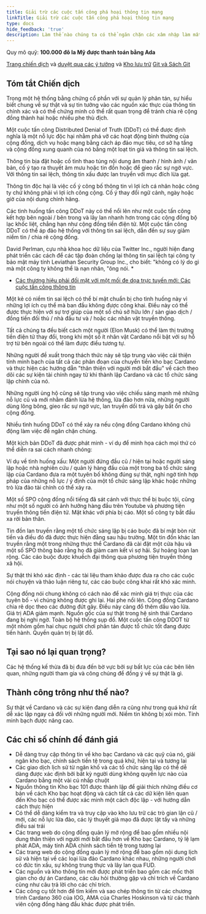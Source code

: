 ```yaml
---
title: Giải trừ các cuộc tấn công phá hoại thông tin mạng
linkTitle: Giải trừ các cuộc tấn công phá hoại thông tin mạng
type: docs
hide_feedback: 'true'
description: Làm thế nào chúng ta có thể ngăn chặn các xâm nhập làm mất ổn định Cardano thông qua các trường hợp tấn công Distributed Denial of Truth (DDoT)?
---
```


Quy mô quỹ: **100.000 đô la Mỹ được thanh toán bằng Ada**

[Trang chiến dịch](https://cardano.ideascale.com/a/campaign-home/26239) và [duyệt qua các ý tưởng](https://cardano.ideascale.com/a/ideas/top/campaign-filter/byids/campaigns/26239/stage/unspecified) và [Kho lưu trữ](https://github.com/Catalyst-Challenges/F7-Disarm-cyber-disinformation-attacks) [Git và Sách Git](https://quality-assurance-dao.gitbook.io/catalyst-fund-7-challenges/fund-7/disarm-cyber-disinformation-attacks)

## Tóm tắt Chiến dịch

Trong một hệ thống bằng chứng cổ phần với sự quản lý phân tán, sự hiểu biết chung về sự thật và sự tin tưởng vào các nguồn xác thực của thông tin chính xác và có thể chứng minh có thể rất quan trọng để tránh chia rẽ cộng đồng thành hai hoặc nhiều phe thù địch.

Một cuộc tấn công Distributed Denial of Truth (DDoT) có thể được định nghĩa là một nỗ lực độc hại nhằm phá vỡ các hoạt động bình thường của cộng đồng, dịch vụ hoặc mạng bằng cách áp đảo mục tiêu, cơ sở hạ tầng và cộng đồng xung quanh của nó bằng một loạt tin giả và thông tin sai lệch.

Thông tin bịa đặt hoặc cố tình thao túng nội dung âm thanh / hình ảnh / văn bản, cố ý tạo ra thuyết âm mưu hoặc tin đồn hoặc để gieo rắc sự ngờ vực. Với thông tin sai lệch, thông tin xấu được lan truyền với mục đích lừa gạt.

Thông tin độc hại là việc cố ý công bố thông tin vì lợi ích cá nhân hoặc công ty chứ không phải vì lợi ích công cộng. Cố ý thay đổi ngữ cảnh, ngày hoặc giờ của nội dung chính hãng.

Các tình huống tấn công DDoT này có thể nổi lên như một cuộc tấn công kết hợp bên ngoài / bên trong và lây lan nhanh hơn trong các cộng đồng bộ lạc khốc liệt, chẳng hạn như cộng đồng tiền điện tử. Một cuộc tấn công DDoT có thể áp đảo hệ thống với thông tin sai lệch, dẫn đến sự suy giảm niềm tin / chia rẽ cộng đồng.

David Perlman, cựu nhà khoa học dữ liệu của Twitter Inc., người hiện đang phát triển các cách để các tập đoàn chống lại thông tin sai lệch tại công ty bảo mật máy tính Leviathan Security Group Inc., cho biết: "không có lý do gì mà một công ty không thể là nạn nhân, "ông nói. *

- [Các thương hiệu phải đối mặt với một mối đe dọa trực tuyến mới: Các cuộc tấn công thông tin](https://www.wsj.com/articles/brands-face-a-new-online-threat-disinformation-attacks-11602187365)

Một kẻ có niềm tin sai lệch có thể bí mật chuẩn bị cho tình huống này vì những lợi ích cụ thể mà ban đầu không được công khai. Điều này có thể được thực hiện với sự trợ giúp của một số chủ sở hữu lớn / sàn giao dịch / đồng tiền đối thủ / nhà đầu tư và / hoặc các nhân vật truyền thông.

Tất cả chúng ta đều biết cách một người (Elon Musk) có thể làm thị trường tiền điện tử thay đổi, trong khi một số ít nhân vật Cardano nổi bật với sự hỗ trợ từ bên ngoài có thể làm được điều tương tự.

Những người đề xuất trong thách thức này sẽ tập trung vào việc cải thiện tính minh bạch của tất cả các phân đoạn của chuyển tiền kho bạc Cardano và thực hiện các hướng dẫn "thân thiện với người mới bắt đầu" về cách theo dõi các sự kiện tài chính ngay từ khi thành lập Cardano và các tổ chức sáng lập chính của nó.

Những người ủng hộ cũng sẽ tập trung vào việc chiếu sáng mạnh mẽ những nỗ lực cũ và mới nhằm đánh lừa hệ thống, lừa đảo hơn nữa, những người dùng lông bông, gieo rắc sự ngờ vực, lan truyền dối trá và gây bất ổn cho cộng đồng.

Nhiều tình huống DDoT có thể xảy ra nếu cộng đồng Cardano không chủ động làm việc để ngăn chặn chúng.

Một kịch bản DDoT đã được phát minh - ví dụ để minh họa cách mọi thứ có thể diễn ra sai cách nhanh chóng:

Ví dụ về tình huống xấu: Một người đứng đầu cũ / hiện tại hoặc người sáng lập hoặc nhà nghiên cứu / quản lý hàng đầu của một trong ba tổ chức sáng lập của Cardano đưa ra một tuyên bố không đúng sự thật, nghi ngờ tính hợp pháp của những nỗ lực / ý định của một tổ chức sáng lập khác hoặc những trò lừa đảo tài chính có thể xảy ra.

Một số SPO cộng đồng nổi tiếng đã sát cánh với thực thể bị buộc tội, cũng như một số người có ảnh hưởng hàng đầu trên Youtube và phương tiện truyền thông tiền điện tử. Mặt khác với phía bị cáo. Một số công ty bắt đầu xa rời bản thân.

Tin đồn lan truyền rằng một tổ chức sáng lập bị cáo buộc đã bí mật bòn rút tiền và điều đó đã được thực hiện đằng sau hậu trường. Một tin đồn khác lan truyền rằng một trong những thực thể Cardano đã cài đặt một cửa hậu và một số SPO thông báo rằng họ đã giảm cam kết vì sợ hãi. Sự hoảng loạn lan rộng. Các cáo buộc được khuếch đại thông qua phương tiện truyền thông xã hội.

Sự thật thì khó xác định - các tài liệu tham khảo được đưa ra cho các cuộc nói chuyện và thảo luận riêng tư, các cáo buộc công khai rất khó xác minh.

Cộng đồng nói chung không có cách nào để xác minh giá trị thực của các tuyên bố - vì chúng không được ghi lại. Hai phe nổi lên. Cộng đồng Cardano chia rẽ dọc theo các đường đứt gãy. Điều này càng đổ thêm dầu vào lửa. Giá trị ADA giảm mạnh. Nguồn gốc của sự thật trong hệ sinh thái Cardano đang bị nghi ngờ. Toàn bộ hệ thống sụp đổ. Một cuộc tấn công DDOT từ một nhóm gồm hai chục người chơi phân tán được tổ chức tốt đang được tiến hành. Quyền quản trị bị lật đổ.

## Tại sao nó lại quan trọng?

Các hệ thống kế thừa đã bị đưa đến bờ vực bởi sự bất lực của các bên liên quan, những người tham gia và công chúng để đồng ý về sự thật là gì.

## Thành công trông như thế nào?

Sự thật về Cardano và các sự kiện đang diễn ra cũng như trong quá khứ rất dễ xác lập ngay cả đối với những người mới. Niềm tin không bị xói mòn. Tính minh bạch được nâng cao.

## Các chỉ số chính để đánh giá

- Dễ dàng truy cập thông tin về kho bạc Cardano và các quỹ của nó, giải ngân kho bạc, chính sách tiền tệ trong quá khứ, hiện tại và tương lai
- Các giao dịch lịch sử từ ngân khố và các tổ chức sáng lập có thể dễ dàng được xác định bởi bất kỳ người dùng không quyền lực nào của Cardano bằng một vài cú nhấp chuột
- Nguồn thông tin Kho bạc 101 được thành lập để giải thích những điều cơ bản về cách Kho bạc hoạt động và cách tất cả các dữ kiện liên quan đến Kho bạc có thể được xác minh một cách độc lập - với hướng dẫn cách thực hiện
- Có thể dễ dàng kiểm tra và truy cập vào kho lưu trữ các trò gian lận cũ / mới, các nỗ lực lừa đảo, các lý thuyết giả mạo đã được lật tẩy và những điều sai trái
- Các trang web do cộng đồng quản lý mở rộng để bao gồm nhiều nội dung thân thiện với người mới bắt đầu hơn về Kho bạc Cardano, tỷ lệ lạm phát ADA, máy tính ADA chính sách tiền tệ trong tương lai
- Các trang web do cộng đồng quản lý mở rộng để bao gồm nội dung lịch sử và hiện tại về các loại lừa đảo Cardano khác nhau, những người chơi có đức tin xấu, sự không trung thực và lây lan qua FUD.
- Các nguồn và kho thông tin mới được phát triển bao gồm các mốc thời gian cho dự án Cardano, các câu hỏi thường gặp và chỉ trích về Cardano cũng như câu trả lời cho các chỉ trích.
- Các công cụ tốt hơn để tìm kiếm và sao chép thông tin từ các chương trình Cardano 360 của IOG, AMA của Charles Hoskinson và từ các thành viên cộng đồng hàng đầu khác được phát triển.

